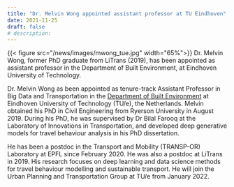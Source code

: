 ```yaml
---
title: "Dr. Melvin Wong appointed assistant professor at TU Eindhoven"
date: 2021-11-25
draft: false
# description:
---
```


{{< figure src="/news/images/mwong_tue.jpg" width="65%">}}
Dr. Melvin Wong, former PhD graduate from LiTrans (2019), has been appointed as assistant professor in the Department of Built Environment, at Eindhoven University of Technology.

<!--more-->

Dr. Melvin Wong as been appointed as tenure-track Assistant Professor in Big Data and Transportation in the [Department of Built Environment](https://www.tue.nl/en/our-university/departments/built-environment/) at Eindhoven University of Technology (TU/e), the Netherlands. Melvin obtained his PhD in Civil Engineering from Ryerson University in August 2019. During his PhD, he was supervised by Dr Bilal Farooq at the Laboratory of Innovations in Transportation, and developed deep generative models for travel behaviour analysis in his PhD dissertation.

He has been a postdoc in the Transport and Mobility (TRANSP-OR) Laboratory at EPFL since February 2020. He was also a postdoc at LiTrans in 2019. His research focuses on deep learning and data science methods for travel behaviour modelling and sustainable transport. He will join the Urban Planning and Transportation Group at TU/e from January 2022.
